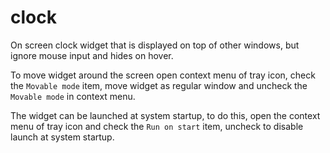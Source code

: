 # clock
On screen clock widget that is displayed on top of other windows,
but ignore mouse input and hides on hover.

To move widget around the screen open context menu of tray icon,
check the `Movable mode` item, move widget as regular window and
uncheck the `Movable mode` in context menu.

The widget can be launched at system startup, to do this, open
the context menu of tray icon and check the `Run on start` item,
uncheck to disable launch at system startup.
